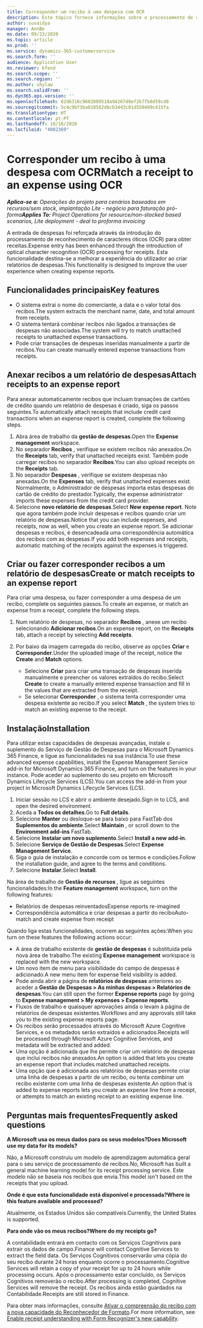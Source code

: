 ```yaml
---
title: Corresponder um recibo à uma despesa com OCR
description: Este tópico fornece informações sobre o processamento de reconhecimento de caracteres óticos (OCR) para obter recibos.
author: suvaidya
manager: AnnBe
ms.date: 09/23/2020
ms.topic: article
ms.prod: ''
ms.service: dynamics-365-customerservice
ms.search.form: ''
audience: Application User
ms.reviewer: kfend
ms.search.scope: ''
ms.search.region: ''
ms.author: shylaw
ms.search.validFrom: ''
ms.dyn365.ops.version: ''
ms.openlocfilehash: 62d6316c9602089518a94267d8ef2b7fb8d59cd0
ms.sourcegitcommit: 5c4c9bf3ba018562d6cb3443c01d550489c415fa
ms.translationtype: HT
ms.contentlocale: pt-PT
ms.lasthandoff: 10/16/2020
ms.locfileid: "4082369"
---
```

# <a name="match-a-receipt-to-an-expense-using-ocr"></a><span data-ttu-id="ccf7c-103">Corresponder um recibo à uma despesa com OCR</span><span class="sxs-lookup"><span data-stu-id="ccf7c-103">Match a receipt to an expense using OCR</span></span>

<span data-ttu-id="ccf7c-104">_**Aplica-se a:** Operações do projeto para cenários baseados em recursos/sem stock, implantação Lite - negócio para faturação pró-forma_</span><span class="sxs-lookup"><span data-stu-id="ccf7c-104">_**Applies To:** Project Operations for resource/non-stocked based scenarios, Lite deployment - deal to proforma invoicing_</span></span>

<span data-ttu-id="ccf7c-105">A entrada de despesas foi reforçada através da introdução do processamento de reconhecimento de caracteres óticos (OCR) para obter receitas.</span><span class="sxs-lookup"><span data-stu-id="ccf7c-105">Expense entry has been enhanced through the introduction of optical character recognition (OCR) processing for receipts.</span></span> <span data-ttu-id="ccf7c-106">Esta funcionalidade destina-se a melhorar a experiência do utilizador ao criar relatórios de despesas.</span><span class="sxs-lookup"><span data-stu-id="ccf7c-106">This functionality is designed to improve the user experience when creating expense reports.</span></span>

## <a name="key-features"></a><span data-ttu-id="ccf7c-107">Funcionalidades principais</span><span class="sxs-lookup"><span data-stu-id="ccf7c-107">Key features</span></span>

- <span data-ttu-id="ccf7c-108">O sistema extrai o nome do comerciante, a data e o valor total dos recibos.</span><span class="sxs-lookup"><span data-stu-id="ccf7c-108">The system extracts the merchant name, date, and total amount from receipts.</span></span>
- <span data-ttu-id="ccf7c-109">O sistema tentará combinar recibos não ligados a transações de despesas não associadas.</span><span class="sxs-lookup"><span data-stu-id="ccf7c-109">The system will try to match unattached receipts to unattached expense transactions.</span></span>
- <span data-ttu-id="ccf7c-110">Pode criar transações de despesas inseridas manualmente a partir de recibos.</span><span class="sxs-lookup"><span data-stu-id="ccf7c-110">You can create manually entered expense transactions from receipts.</span></span>

## <a name="attach-receipts-to-an-expense-report"></a><span data-ttu-id="ccf7c-111">Anexar recibos a um relatório de despesas</span><span class="sxs-lookup"><span data-stu-id="ccf7c-111">Attach receipts to an expense report</span></span>

<span data-ttu-id="ccf7c-112">Para anexar automaticamente recibos que incluam transações de cartões de crédito quando um relatório de despesas é criado, siga os passos seguintes.</span><span class="sxs-lookup"><span data-stu-id="ccf7c-112">To automatically attach receipts that include credit card transactions when an expense report is created, complete the following steps.</span></span>

  1. <span data-ttu-id="ccf7c-113">Abra área de trabalho da **gestão de despesas**.</span><span class="sxs-lookup"><span data-stu-id="ccf7c-113">Open the **Expense management** workspace.</span></span>
  2. <span data-ttu-id="ccf7c-114">No separador **Recibos** , verifique se existem recibos não anexados.</span><span class="sxs-lookup"><span data-stu-id="ccf7c-114">On the **Receipts** tab, verify that unattached receipts exist.</span></span> <span data-ttu-id="ccf7c-115">Também pode carregar recibos no separador **Recibos**.</span><span class="sxs-lookup"><span data-stu-id="ccf7c-115">You can also upload receipts on the **Receipts** tab.</span></span>
  3. <span data-ttu-id="ccf7c-116">No separador **Despesas** , verifique se existem despesas não anexadas.</span><span class="sxs-lookup"><span data-stu-id="ccf7c-116">On the **Expenses** tab, verify that unattached expenses exist.</span></span> <span data-ttu-id="ccf7c-117">Normalmente, o Administrador de despesas importa estas despesas do cartão de crédito do prestador.</span><span class="sxs-lookup"><span data-stu-id="ccf7c-117">Typically, the expense administrator imports these expenses from the credit card provider.</span></span>
  4. <span data-ttu-id="ccf7c-118">Selecione **novo relatório de despesas**.</span><span class="sxs-lookup"><span data-stu-id="ccf7c-118">Select **New expense report**.</span></span> <span data-ttu-id="ccf7c-119">Note que agora também pode incluir despesas e recibos quando criar um relatório de despesas.</span><span class="sxs-lookup"><span data-stu-id="ccf7c-119">Notice that you can include expenses, and receipts, now as well, when you create an expense report.</span></span> <span data-ttu-id="ccf7c-120">Se adicionar despesas e recibos, é desencadeada uma correspondência automática dos recibos com as despesas.</span><span class="sxs-lookup"><span data-stu-id="ccf7c-120">If you add both expenses and receipts, automatic matching of the receipts against the expenses is triggered.</span></span>

## <a name="create-or-match-receipts-to-an-expense-report"></a><span data-ttu-id="ccf7c-121">Criar ou fazer corresponder recibos a um relatório de despesas</span><span class="sxs-lookup"><span data-stu-id="ccf7c-121">Create or match receipts to an expense report</span></span>
<span data-ttu-id="ccf7c-122">Para criar uma despesa, ou fazer corresponder a uma despesa de um recibo, complete os seguintes passos.</span><span class="sxs-lookup"><span data-stu-id="ccf7c-122">To create an expense, or match an expense from a receipt, complete the following steps.</span></span>

  1. <span data-ttu-id="ccf7c-123">Num relatório de despesas, no separador **Recibos** , anexe um recibo selecionando **Adicionar recibos**.</span><span class="sxs-lookup"><span data-stu-id="ccf7c-123">On an expense report, on the **Receipts** tab, attach a receipt by selecting **Add receipts**.</span></span>
  2. <span data-ttu-id="ccf7c-124">Por baixo da imagem carregada do recibo, observe as opções **Criar** e **Corresponder**.</span><span class="sxs-lookup"><span data-stu-id="ccf7c-124">Under the uploaded image of the receipt, notice the **Create** and **Match** options.</span></span>

      - <span data-ttu-id="ccf7c-125">Selecione **Criar** para criar uma transação de despesas inserida manualmente e preencher os valores extraídos do recibo.</span><span class="sxs-lookup"><span data-stu-id="ccf7c-125">Select **Create** to create a manually entered expense transaction and fill in the values that are extracted from the receipt.</span></span>
      - <span data-ttu-id="ccf7c-126">Se selecionar **Corresponder** , o sistema tenta corresponder uma despesa existente ao recibo.</span><span class="sxs-lookup"><span data-stu-id="ccf7c-126">If you select **Match** , the system tries to match an existing expense to the receipt.</span></span>

## <a name="installation"></a><span data-ttu-id="ccf7c-127">Instalação</span><span class="sxs-lookup"><span data-stu-id="ccf7c-127">Installation</span></span>

<span data-ttu-id="ccf7c-128">Para utilizar estas capacidades de despesas avançadas, instale o suplemento do Serviço de Gestão de Despesas para o Microsoft Dynamics 365 Finance, e ligue as funcionalidades na sua instância.</span><span class="sxs-lookup"><span data-stu-id="ccf7c-128">To use these advanced expense capabilities, install the Expense Management Service add-in for Microsoft Dynamics 365 Finance, and turn on the features in your instance.</span></span> <span data-ttu-id="ccf7c-129">Pode aceder ao suplemento do seu projeto em Microsoft Dynamics Lifecycle Services (LCS).</span><span class="sxs-lookup"><span data-stu-id="ccf7c-129">You can access the add-in from your project in Microsoft Dynamics Lifecycle Services (LCS).</span></span>

1. <span data-ttu-id="ccf7c-130">Iniciar sessão no LCS e abrir o ambiente desejado.</span><span class="sxs-lookup"><span data-stu-id="ccf7c-130">Sign in to LCS, and open the desired environment.</span></span>
2. <span data-ttu-id="ccf7c-131">Aceda a **Todos os detalhes**.</span><span class="sxs-lookup"><span data-stu-id="ccf7c-131">Go to **Full details**.</span></span>
3. <span data-ttu-id="ccf7c-132">Selecione **Manter** ou desloque-se para baixo para FastTab dos **Suplementos do ambiente**.</span><span class="sxs-lookup"><span data-stu-id="ccf7c-132">Select **Maintain** , or scroll down to the **Environment add-ins** FastTab.</span></span>
4. <span data-ttu-id="ccf7c-133">Selecione **Instalar um novo suplemento**.</span><span class="sxs-lookup"><span data-stu-id="ccf7c-133">Select **Install a new add-in**.</span></span>
5. <span data-ttu-id="ccf7c-134">Selecione **Serviço de Gestão de Despesas**.</span><span class="sxs-lookup"><span data-stu-id="ccf7c-134">Select **Expense Management Service**.</span></span>
6. <span data-ttu-id="ccf7c-135">Siga o guia de instalação e concorde com os termos e condições.</span><span class="sxs-lookup"><span data-stu-id="ccf7c-135">Follow the installation guide, and agree to the terms and conditions.</span></span>
7. <span data-ttu-id="ccf7c-136">Selecione **Instalar**.</span><span class="sxs-lookup"><span data-stu-id="ccf7c-136">Select **Install**.</span></span>

<span data-ttu-id="ccf7c-137">Na área de trabalho de **Gestão de recursos** , ligue as seguintes funcionalidades:</span><span class="sxs-lookup"><span data-stu-id="ccf7c-137">In the **Feature management** workspace, turn on the following features:</span></span>

- <span data-ttu-id="ccf7c-138">Relatórios de despesas reinventados</span><span class="sxs-lookup"><span data-stu-id="ccf7c-138">Expense reports re-imagined</span></span>
- <span data-ttu-id="ccf7c-139">Correspondência automática e criar despesas a partir do recibo</span><span class="sxs-lookup"><span data-stu-id="ccf7c-139">Auto-match and create expense from receipt</span></span>

<span data-ttu-id="ccf7c-140">Quando liga estas funcionalidades, ocorrem as seguintes ações:</span><span class="sxs-lookup"><span data-stu-id="ccf7c-140">When you turn on these features the following actions occur:</span></span>

- <span data-ttu-id="ccf7c-141">A área de trabalho existente de **gestão de despesas** é substituída pela nova área de trabalho.</span><span class="sxs-lookup"><span data-stu-id="ccf7c-141">The existing **Expense management** workspace is replaced with the new workspace.</span></span>
- <span data-ttu-id="ccf7c-142">Um novo item de menu para visibilidade do campo de despesas é adicionado.</span><span class="sxs-lookup"><span data-stu-id="ccf7c-142">A new menu item for expense field visibility is added.</span></span>
- <span data-ttu-id="ccf7c-143">Pode ainda abrir a página de **relatórios de despesas** anteriores ao aceder a **Gestão de Despesas > As minhas despesas > Relatórios de despesas**.</span><span class="sxs-lookup"><span data-stu-id="ccf7c-143">You can still open the former **Expense reports** page by going to **Expense management > My expenses > Expense reports**.</span></span>
- <span data-ttu-id="ccf7c-144">Fluxos de trabalho e quaisquer aprovações ainda o levam à página de relatórios de despesas existentes.</span><span class="sxs-lookup"><span data-stu-id="ccf7c-144">Workflows and any approvals still take you to the existing expense reports page.</span></span>
- <span data-ttu-id="ccf7c-145">Os recibos serão processados através do Microsoft Azure Cognitive Services, e os metadados serão extraídos e adicionados.</span><span class="sxs-lookup"><span data-stu-id="ccf7c-145">Receipts will be processed through Microsoft Azure Cognitive Services, and metadata will be extracted and added.</span></span>
- <span data-ttu-id="ccf7c-146">Uma opção é adicionada que lhe permite criar um relatório de despesas que inclui recibos não anexados.</span><span class="sxs-lookup"><span data-stu-id="ccf7c-146">An option is added that lets you create an expense report that includes matched unattached receipts.</span></span>
- <span data-ttu-id="ccf7c-147">Uma opção que é adicionada aos relatórios de despesas permite criar uma linha de despesas a partir de um recibo, ou tenta combinar um recibo existente com uma linha de despesas existente.</span><span class="sxs-lookup"><span data-stu-id="ccf7c-147">An option that is added to expense reports lets you create an expense line from a receipt, or attempts to match an existing receipt to an existing expense line.</span></span>

## <a name="frequently-asked-questions"></a><span data-ttu-id="ccf7c-148">Perguntas mais frequentes</span><span class="sxs-lookup"><span data-stu-id="ccf7c-148">Frequently asked questions</span></span>

<span data-ttu-id="ccf7c-149">**A Microsoft usa os meus dados para os seus modelos?**</span><span class="sxs-lookup"><span data-stu-id="ccf7c-149">**Does Microsoft use my data for its models?**</span></span>

<span data-ttu-id="ccf7c-150">Não, a Microsoft construiu um modelo de aprendizagem automática geral para o seu serviço de processamento de recibos.</span><span class="sxs-lookup"><span data-stu-id="ccf7c-150">No, Microsoft has built a general machine learning model for its receipt processing service.</span></span> <span data-ttu-id="ccf7c-151">Este modelo não se baseia nos recibos que envia.</span><span class="sxs-lookup"><span data-stu-id="ccf7c-151">This model isn't based on the receipts that you upload.</span></span>

<span data-ttu-id="ccf7c-152">**Onde é que esta funcionalidade está disponível e processada?**</span><span class="sxs-lookup"><span data-stu-id="ccf7c-152">**Where is this feature available and processed?**</span></span>

<span data-ttu-id="ccf7c-153">Atualmente, os Estados Unidos são compatíveis.</span><span class="sxs-lookup"><span data-stu-id="ccf7c-153">Currently, the United States is supported.</span></span>

<span data-ttu-id="ccf7c-154">**Para onde vão os meus recibos?**</span><span class="sxs-lookup"><span data-stu-id="ccf7c-154">**Where do my receipts go?**</span></span>

<span data-ttu-id="ccf7c-155">A contabilidade entrará em contacto com os Serviços Cognitivos para extrair os dados de campo.</span><span class="sxs-lookup"><span data-stu-id="ccf7c-155">Finance will contact Cognitive Services to extract the field data.</span></span> <span data-ttu-id="ccf7c-156">Os Serviços Cognitivos conservarão uma cópia do seu recibo durante 24 horas enquanto ocorre o processamento.</span><span class="sxs-lookup"><span data-stu-id="ccf7c-156">Cognitive Services will retain a copy of your receipt for up to 24 hours while processing occurs.</span></span> <span data-ttu-id="ccf7c-157">Após o processamento estar concluído, os Serviços Cognitivos removerão o recibo.</span><span class="sxs-lookup"><span data-stu-id="ccf7c-157">After processing is completed, Cognitive Services will remove the receipt.</span></span> <span data-ttu-id="ccf7c-158">Os recibos ainda estão guardados na Contabilidade.</span><span class="sxs-lookup"><span data-stu-id="ccf7c-158">Receipts are still stored in Finance.</span></span>

<span data-ttu-id="ccf7c-159">Para obter mais informações, consulte [Ativar o compreensão do recibo com a nova capacidade do Reconhecedor de Formato](https://azure.microsoft.com/blog/enable-receipt-understanding-with-form-recognizer-s-new-capability/).</span><span class="sxs-lookup"><span data-stu-id="ccf7c-159">For more information, see [Enable receipt understanding with Form Recognizer's new capability](https://azure.microsoft.com/blog/enable-receipt-understanding-with-form-recognizer-s-new-capability/).</span></span>
